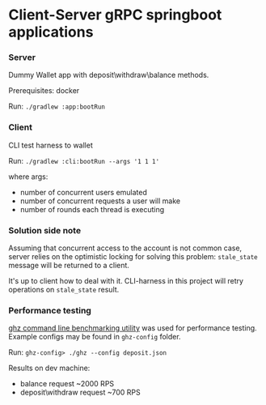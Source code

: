 # Client-Server gRPC springboot applications

### Server
Dummy Wallet app with deposit\withdraw\balance methods.

Prerequisites: docker

Run: `./gradlew :app:bootRun`

### Client
CLI test harness to wallet

Run: `./gradlew :cli:bootRun --args '1 1 1'`

where args:
* number of concurrent users emulated
* number of concurrent requests a user will make
* number of rounds each thread is executing

### Solution side note
Assuming that concurrent access to the account is not common case, server relies on the optimistic locking for solving this problem:
`stale_state` message will be returned to a client. 

It's up to client how to deal with it. CLI-harness in this project will retry operations on `stale_state` result.

### Performance testing
[ghz command line benchmarking utility](https://ghz.sh/) was used for performance testing.
Example configs may be found in `ghz-config` folder.

Run: `ghz-config> ./ghz --config deposit.json`

Results on dev machine:

* balance request ~2000 RPS
* deposit\withdraw request ~700 RPS  